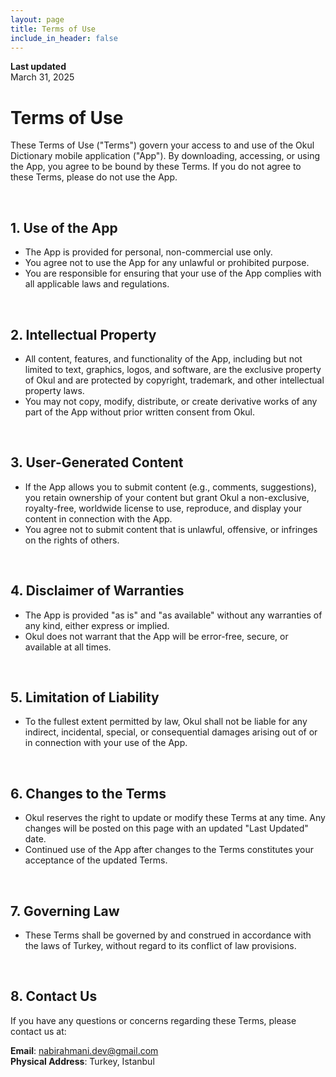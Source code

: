 ```yaml
---
layout: page
title: Terms of Use
include_in_header: false
---
```


**Last updated**  
March 31, 2025

# Terms of Use
These Terms of Use ("Terms") govern your access to and use of the Okul Dictionary mobile application ("App"). By downloading, accessing, or using the App, you agree to be bound by these Terms. If you do not agree to these Terms, please do not use the App.

<br>

## 1. Use of the App
- The App is provided for personal, non-commercial use only.
- You agree not to use the App for any unlawful or prohibited purpose.
- You are responsible for ensuring that your use of the App complies with all applicable laws and regulations.

<br>

## 2. Intellectual Property
- All content, features, and functionality of the App, including but not limited to text, graphics, logos, and software, are the exclusive property of Okul and are protected by copyright, trademark, and other intellectual property laws.
- You may not copy, modify, distribute, or create derivative works of any part of the App without prior written consent from Okul.

<br>

## 3. User-Generated Content
- If the App allows you to submit content (e.g., comments, suggestions), you retain ownership of your content but grant Okul a non-exclusive, royalty-free, worldwide license to use, reproduce, and display your content in connection with the App.
- You agree not to submit content that is unlawful, offensive, or infringes on the rights of others.

<br>

## 4. Disclaimer of Warranties
- The App is provided "as is" and "as available" without any warranties of any kind, either express or implied.
- Okul does not warrant that the App will be error-free, secure, or available at all times.

<br>

## 5. Limitation of Liability
- To the fullest extent permitted by law, Okul shall not be liable for any indirect, incidental, special, or consequential damages arising out of or in connection with your use of the App.

<br>

## 6. Changes to the Terms
- Okul reserves the right to update or modify these Terms at any time. Any changes will be posted on this page with an updated "Last Updated" date.
- Continued use of the App after changes to the Terms constitutes your acceptance of the updated Terms.

<br>

## 7. Governing Law
- These Terms shall be governed by and construed in accordance with the laws of Turkey, without regard to its conflict of law provisions.

<br>

## 8. Contact Us
If you have any questions or concerns regarding these Terms, please contact us at:

**Email**: nabirahmani.dev@gmail.com  
**Physical Address**: Turkey, Istanbul
